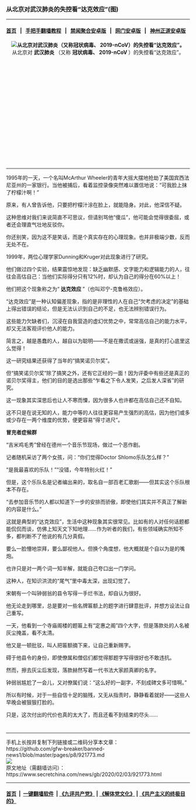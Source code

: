 ### 从北京对武汉肺炎的失控看“达克效应”(图)
------------------------

#### [首页](https://github.com/gfw-breaker/banned-news1/blob/master/README.md) &nbsp;&nbsp;|&nbsp;&nbsp; [手把手翻墙教程](https://github.com/gfw-breaker/guides/wiki) &nbsp;&nbsp;|&nbsp;&nbsp; [禁闻聚合安卓版](https://github.com/gfw-breaker/bn-android) &nbsp;&nbsp;|&nbsp;&nbsp; [网门安卓版](https://github.com/oGate2/oGate) &nbsp;&nbsp;|&nbsp;&nbsp; [神州正道安卓版](https://github.com/SzzdOgate/update) 



<div class="article_right" style="fone-color:#000">
 <p style="text-align: center;">
  <strong>
   <img alt="从北京对武汉肺炎（又称冠状病毒、 2019-nCoV）的失控看“达克效应”。" src="https://img3.secretchina.com/pic/2020/2-3/p2619112a894830275-ss.jpg"/>
  </strong>
  <br>
   从北京对
   <strong>
    武汉肺炎
   </strong>
   （又称
   <strong>
    冠状病毒、 2019-nCoV
   </strong>
   ）的失控看“达克效应”。
   <span id="hideid" name="hideid" style="color:red;display:none;">
    <span href="https://www.secretchina.com">
    </span>
   </span>
  </br>
 </p>
 <div id="txt-mid1-t21-2017">
  <ins class="adsbygoogle" data-ad-client="ca-pub-1276641434651360" data-ad-slot="2451032099" style="display:inline-block;width:336px;height:280px">
  </ins>
  

---


  </div>
 </div>
 <p>
  1995年的一天，一个名叫McArthur Wheeler的青年大摇大摆地抢劫了美国宾西法尼亚州的一家银行。当他被捕后，看着监控录像突然难以置信地说：“可我脸上抹了柠檬汁啊！”
  <span id="hideid" name="hideid" style="color:red;display:none;">
   <span href="https://www.secretchina.com">
   </span>
  </span>
 </p>
 <p>
  原来，有人曾告诉他，只要把柠檬汁涂在脸上，就能隐身。对此，他深信不疑。
 </p>
 <p>
  这种思维对我们来说简直不可思议，但请别骂他“傻瓜”，他可能会觉得很委屈，或者还会理直气壮地反驳你。
 </p>
 <p>
  你还别笑，因为这不是笑话，而是个真实存在的心理现象。也并非极端少数，反而无处不在。
 </p>
 <p>
  1999年，两位心理学家Dunning和Kruger对此现象进行了研究。
 </p>
 <p>
  他们做过四个实验，结果震惊地发现：缺乏幽默感、文字能力和逻辑能力的人，往往会高估自己：当他们实际得分只有12%时，却认为自己的得分在60%以上！
 </p>
 <p>
  他们把这个现象称之为“
  <strong>
   <span href="https://www.secretchina.com/news/gb/tag/达克效应" target="_blank">
    达克效应
   </span>
  </strong>
  ”（也叫邓宁-克鲁格效应）。
 </p>
 <p>
  “达克效应”是一种认知偏差现象，指的是非理性的人在自己“欠考虑的决定”的基础上得出错误的结论，但是无法认识到自己的不足，也无法辨别错误行为。
 </p>
 <p>
  这些能力欠缺者们，沉浸在自我营造的虚幻优势之中，常常高估自己的能力水平，却又无法客观评价他人的能力。
 </p>
 <p>
  简言之，越是愚蠢的人，越自以为聪明——不是在撒谎或逞强，是真的打心底里这么觉得！
 </p>
 <p>
  这一研究结果还获得了当年的“搞笑诺贝尔奖”。
 </p>
 <p>
  但“搞笑诺贝尔奖”除了搞笑之外，还有它正经的一面！因为评委中有些还是真正的诺贝尔奖得主，他们的目的是选出那些“乍看之下令人发笑，之后发人深省”的研究。
 </p>
 <p>
  这一现象其实深思后也让人不寒而憟，因为很多人也许都在高估自己还不自知。
 </p>
 <p>
  这不只是在说无知的人，能力中等的人往往更容易产生强烈的高估，因为他们或多或少存在一两个维度的优势，便更容易“得寸进尺”。
 </p>
 <p>
  <strong>
   <span href="https://www.secretchina.com/news/gb/tag/冒充者症候群" target="_blank">
    冒充者症候群
   </span>
  </strong>
 </p>
 <p>
  “吉米鸡毛秀”曾经在德州一个音乐节现场，做过一个恶作剧。
 </p>
 <p>
  记者随机采访了两个女孩，问：“你们觉得Doctor Shlomo乐队怎么样？”
 </p>
 <center>
  <div style="max-width: 632px;height:180px; display: none; text-align: center; margin: 0 auto; overflow: hidden;overflow-x: hidden;">
   <div id="taboola-midarticle-thumbnails" style="max-width: 632px;height:180px;overflow: hidden;overflow-x: hidden;">
   </div>
  </div>
  <div>
   <ins class="adsbygoogle" data-ad-client="ca-pub-1276641434651360" data-ad-format="fluid" data-ad-layout="in-article" data-ad-slot="5164544770" style="display:block; text-align:center;">
   </ins>
  </div>
 </center>
 <p>
  “是我最喜欢的乐队！”“没错，今年特别火红！”
 </p>
 <p>
  但是，这个乐队名是记者编出来的，取名自一部百老汇歌剧——但其实这个乐队根本不存在。
 </p>
 <p>
  “去参加音乐节的人都以知道下一步的安排而骄傲，即使他们其实并不真正了解新的内容是什么。”
 </p>
 <p>
  这就是典型的“达克效应”，生活中这种现象其实很常见。比如有的人对任何话题都能侃侃而谈，仿佛上知天文下知地理……作为听者的我们，有些领域确实所知不多，都判断不了他说的有几分真假。
 </p>
 <p>
  要么一脸懵地崇拜，要么鄙视他人。但换个角度想，他大概就是个自以为是的嘴炮。
 </p>
 <center>
  <ins class="adsbygoogle" data-ad-client="ca-pub-1276641434651360" data-ad-format="fluid" data-ad-layout="in-article" data-ad-slot="3646767294" style="display:block; text-align:center;">
  </ins>
 </center>
 <p>
  也许只是对一两个词一知半解，就能自己夸口出一门学问。
 </p>
 <p>
  这种人，在知识洪流的“尾气”里中毒太深，出现幻觉了。
 </p>
 <p>
  宋朝有一个叫钟弱翁的县令写得一手烂书法，却自认为很好。
 </p>
 <p>
  他无论走到哪里，总是要对一些名牌匾额上的题字进行肆意批评，并想方设法让自己重写。
 </p>
 <p>
  一天，他看到一个寺庙阁楼的题匾上有“定惠之阁”四个大字，但是落款处的人名被灰尘掩盖，看不太清。
 </p>
 <p>
  他又是一顿批驳，叫人把匾额摘下来，让自己重新赐字。
 </p>
 <p>
  碍于他县令的身份，即使僚属和僧侣们都觉得那题字写得很好也不敢违抗。
 </p>
 <p>
  然而，擦去灰尘后发现，落款赫然写着一代书法大家颜真卿的名字。
 </p>
 <p>
  钟弱翁尴尬了一会儿，又对僚属们说：“这么好的一副字，不刻成碑文多可惜啊。”
 </p>
 <p>
  所以有时候，对于一些自信十足的脑残，又无从指责时，静静看着就好——这些人早晚会被狠狠打脸的。
 </p>
 <p>
  只是，这次付出的代价也真的太大了，而且还看不到结束的尽头……
  <center>
   <div>
    <div id="txt-mid2-t22-2017" style="display: block;  max-height: 351px;  overflow: hidden;">
     <div id="SC-21xxx">
     </div>
     <ins class="adsbygoogle" data-ad-client="ca-pub-1276641434651360" data-ad-format="auto" data-ad-slot="4301710469" data-full-width-responsive="true" style="display:block">
     </ins>
    </div>
   </div>
  </center>
  <div style="padding-top:12px;">
  </div>
 </p>
</div>

<hr/>
手机上长按并复制下列链接或二维码分享本文章：<br/>
https://github.com/gfw-breaker/banned-news1/blob/master/pages/p8/921773.md <br/>
<a href='https://github.com/gfw-breaker/banned-news1/blob/master/pages/p8/921773.md'><img src='https://github.com/gfw-breaker/banned-news1/blob/master/pages/p8/921773.md.png'/></a> <br/>
原文地址（需翻墙访问）：https://www.secretchina.com/news/gb/2020/02/03/921773.html


------------------------
#### [首页](https://github.com/gfw-breaker/banned-news1/blob/master/README.md) &nbsp;|&nbsp; [一键翻墙软件](https://github.com/gfw-breaker/nogfw/blob/master/README.md) &nbsp;| [《九评共产党》](https://github.com/gfw-breaker/9ping.md/blob/master/README.md#九评之一评共产党是什么) | [《解体党文化》](https://github.com/gfw-breaker/jtdwh.md/blob/master/README.md) | [《共产主义的终极目的》](https://github.com/gfw-breaker/gczydzjmd.md/blob/master/README.md)


<img src='http://gfw-breaker.win/banned-news/pages/p8/921773.md' width='0px' height='0px'/>